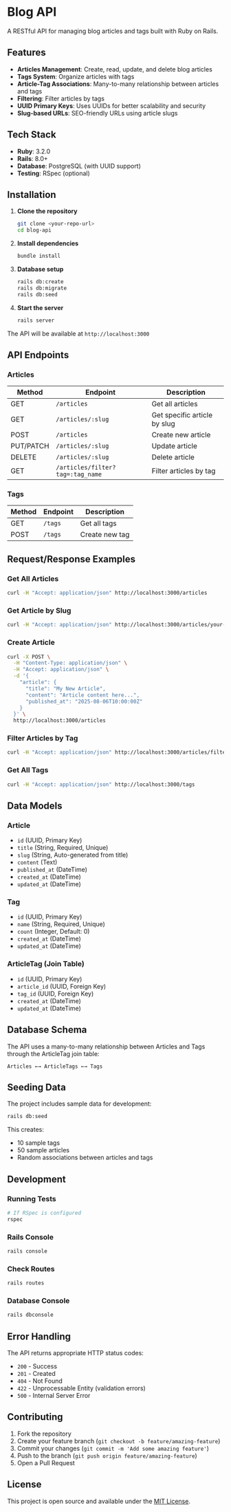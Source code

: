 # Blog API

A RESTful API for managing blog articles and tags built with Ruby on Rails.

## Features

- **Articles Management**: Create, read, update, and delete blog articles
- **Tags System**: Organize articles with tags
- **Article-Tag Associations**: Many-to-many relationship between articles and tags
- **Filtering**: Filter articles by tags
- **UUID Primary Keys**: Uses UUIDs for better scalability and security
- **Slug-based URLs**: SEO-friendly URLs using article slugs

## Tech Stack

- **Ruby**: 3.2.0
- **Rails**: 8.0+
- **Database**: PostgreSQL (with UUID support)
- **Testing**: RSpec (optional)

## Installation

1. **Clone the repository**
   ```bash
   git clone <your-repo-url>
   cd blog-api
   ```

2. **Install dependencies**
   ```bash
   bundle install
   ```

3. **Database setup**
   ```bash
   rails db:create
   rails db:migrate
   rails db:seed
   ```

4. **Start the server**
   ```bash
   rails server
   ```

The API will be available at `http://localhost:3000`

## API Endpoints

### Articles

| Method | Endpoint | Description |
|--------|----------|-------------|
| GET | `/articles` | Get all articles |
| GET | `/articles/:slug` | Get specific article by slug |
| POST | `/articles` | Create new article |
| PUT/PATCH | `/articles/:slug` | Update article |
| DELETE | `/articles/:slug` | Delete article |
| GET | `/articles/filter?tag=:tag_name` | Filter articles by tag |

### Tags

| Method | Endpoint | Description |
|--------|----------|-------------|
| GET | `/tags` | Get all tags |
| POST | `/tags` | Create new tag |

## Request/Response Examples

### Get All Articles
```bash
curl -H "Accept: application/json" http://localhost:3000/articles
```

### Get Article by Slug
```bash
curl -H "Accept: application/json" http://localhost:3000/articles/your-article-slug
```

### Create Article
```bash
curl -X POST \
  -H "Content-Type: application/json" \
  -H "Accept: application/json" \
  -d '{
    "article": {
      "title": "My New Article",
      "content": "Article content here...",
      "published_at": "2025-08-06T10:00:00Z"
    }
  }' \
  http://localhost:3000/articles
```

### Filter Articles by Tag
```bash
curl -H "Accept: application/json" http://localhost:3000/articles/filter?tag=ruby
```

### Get All Tags
```bash
curl -H "Accept: application/json" http://localhost:3000/tags
```

## Data Models

### Article
- `id` (UUID, Primary Key)
- `title` (String, Required, Unique)
- `slug` (String, Auto-generated from title)
- `content` (Text)
- `published_at` (DateTime)
- `created_at` (DateTime)
- `updated_at` (DateTime)

### Tag
- `id` (UUID, Primary Key)
- `name` (String, Required, Unique)
- `count` (Integer, Default: 0)
- `created_at` (DateTime)
- `updated_at` (DateTime)

### ArticleTag (Join Table)
- `id` (UUID, Primary Key)
- `article_id` (UUID, Foreign Key)
- `tag_id` (UUID, Foreign Key)
- `created_at` (DateTime)
- `updated_at` (DateTime)

## Database Schema

The API uses a many-to-many relationship between Articles and Tags through the ArticleTag join table:

```
Articles ←→ ArticleTags ←→ Tags
```

## Seeding Data

The project includes sample data for development:

```bash
rails db:seed
```

This creates:
- 10 sample tags
- 50 sample articles
- Random associations between articles and tags

## Development

### Running Tests
```bash
# If RSpec is configured
rspec
```

### Rails Console
```bash
rails console
```

### Check Routes
```bash
rails routes
```

### Database Console
```bash
rails dbconsole
```

## Error Handling

The API returns appropriate HTTP status codes:

- `200` - Success
- `201` - Created
- `404` - Not Found
- `422` - Unprocessable Entity (validation errors)
- `500` - Internal Server Error

## Contributing

1. Fork the repository
2. Create your feature branch (`git checkout -b feature/amazing-feature`)
3. Commit your changes (`git commit -m 'Add some amazing feature'`)
4. Push to the branch (`git push origin feature/amazing-feature`)
5. Open a Pull Request

## License

This project is open source and available under the [MIT License](LICENSE).
